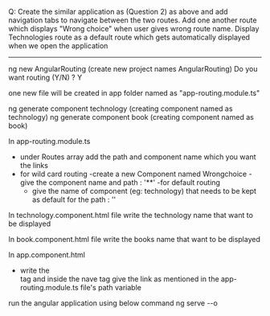 Q: Create the similar application as (Question 2) as above and add navigation tabs to navigate between the two routes. Add one another route which displays "Wrong choice" when user gives wrong route name. Display Technologies  route as a default route which gets automatically displayed when we open the application

----------------------------------------------------------------------------------------

ng new AngularRouting 	(create new project names AngularRouting)
Do you want routing (Y/N) ? Y

one new file will be created in app folder named as "app-routing.module.ts"

ng generate component technology  	(creating component named as technology)
ng generate component book  	    (creating component named as book)


In app-routing.module.ts
- under Routes array add the path and component name which you want the links
- for wild card routing
    -create a new Component named Wrongchoice
    -give the component name and path : '**'
-for default routing
    - give the name of component (eg: technology) that needs to be kept as default for the path : ''

In technology.component.html file
write the technology name that want to be displayed

In book.component.html file
write the books name that want to be displayed

In app.component.html
- write the <nav> tag and inside the nave tag give the link as mentioned in the app-routing.module.ts file's path variable


run the angular application using below command 
ng serve --o
